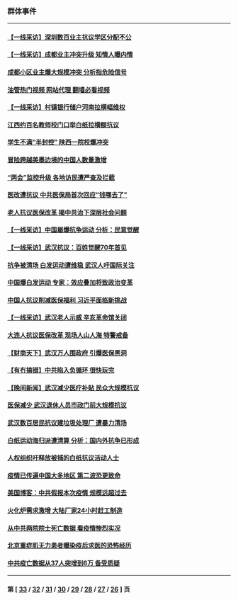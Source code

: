 ### 群体事件
---
#### [【一线采访】深圳数百业主抗议学区分配不公](../../pages/ncid279/n13976680.md?04200445) 
#### [【一线采访】成都业主冲突升级 知情人曝内情](../../pages/ncid279/n13965289.md?04200445) 
#### [成都小区业主爆大规模冲突 分析指危险信号](../../pages/ncid279/n13964520.md?04200445) 
#### [油管热门视频 网站代理 翻墙必看视频](http://138.2.39.72:81/youtube.html?epic-marker?04200445)
#### [【一线采访】村镇银行储户河南拉横幅维权](../../pages/ncid279/n13964555.md?04200445) 
#### [江西约百名教师校门口举白纸拉横额抗议](../../pages/ncid279/n13958579.md?04200445) 
#### [学生不满“半封控” 陕西一院校爆冲突](../../pages/ncid279/n13946647.md?04200445) 
#### [冒险跨越美墨边境的中国人数量激增](../../pages/ncid279/n13946742.md?04200445) 
#### [“两会”监控升级 各地访民遭严查及拦截](../../pages/ncid279/n13942702.md?04200445) 
#### [医改遭抗议 中共医保局首次回应“钱哪去了”](../../pages/ncid279/n13938290.md?04200445) 
#### [老人抗议医保改革 揭中共治下深层社会问题](../../pages/ncid279/n13934963.md?04200445) 
#### [【一线采访】中国屡爆抗争运动 分析：民意觉醒](../../pages/ncid279/n13934024.md?04200445) 
#### [【一线采访】武汉抗议：百姓觉醒70年首见](../../pages/ncid279/n13931265.md?04200445) 
#### [抗争被清场 白发运动遭维稳 武汉人吁国际关注](../../pages/ncid279/n13931147.md?04200445) 
#### [中国爆白发运动 专家：效应叠加将致政治变革](../../pages/ncid279/n13931004.md?04200445) 
#### [中国人抗议削减医保福利 习近平面临新挑战](../../pages/ncid279/n13930530.md?04200445) 
#### [【一线采访】武汉老人示威 辛亥革命馆关闭](../../pages/ncid279/n13930368.md?04200445) 
#### [大连人抗议医保改革 现场人山人海 特警戒备](../../pages/ncid279/n13930248.md?04200445) 
#### [【财商天下】武汉万人围政府 引爆医保黑洞](../../pages/ncid279/n13927281.md?04200445) 
#### [【有冇搞错】中共陷入负循环 很快玩完](../../pages/ncid279/n13926140.md?04200445) 
#### [【晚间新闻】武汉减少医疗补贴 民众大规模抗议](../../pages/ncid279/n13925524.md?04200445) 
#### [医保减少 武汉退休人员市政门前大规模抗议](../../pages/ncid279/n13925389.md?04200445) 
#### [武汉数百居民抗议建垃圾处理厂 遭暴力清场](../../pages/ncid279/n13922269.md?04200445) 
#### [白纸运动海归派遭清算 分析：国内外抗争已形成](../../pages/ncid279/n13919416.md?04200445) 
#### [人权组织吁释放被捕的白纸抗议活动人士](../../pages/ncid279/n13917517.md?04200445) 
#### [疫情已传遍中国大多地区 第二波恐更致命](../../pages/ncid279/n13914332.md?04200445) 
#### [美国博客：中共假报本次疫情 规模远超过去](../../pages/ncid279/n13912604.md?04200445) 
#### [火化炉需求激增 大陆厂家24小时赶工制造](../../pages/ncid279/n13912205.md?04200445) 
#### [从中共两院院士死亡数据 看疫情惨烈实况](../../pages/ncid279/n13910619.md?04200445) 
#### [北京重症肌无力患者曝染疫后求医的恐怖经历](../../pages/ncid279/n13909480.md?04200445) 
#### [中共疫亡数据从37人突增到6万 备受质疑](../../pages/ncid279/n13907051.md?04200445) 

---
#### 第 [ [33](./33.md?04200445) / [32](./32.md?04200445) / [31](./31.md?04200445) / [30](./30.md?04200445) / [29](./29.md?04200445) / [28](./28.md?04200445) / [27](./27.md?04200445) / [26](./26.md?04200445) ] 页
